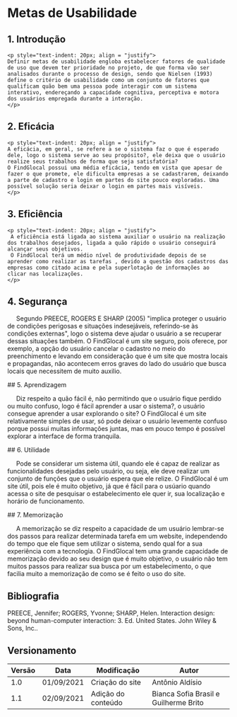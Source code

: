 # Metas de Usabilidade

## 1. Introdução
	<p style="text-indent: 20px; align = "justify">
    Definir metas de usabilidade engloba estabelecer fatores de qualidade de uso que devem ter prioridade no projeto, de que forma vão ser analisados durante o processo de design, sendo que Nielsen (1993) define o critério de usabilidade como um conjunto de fatores que qualificam quão bem uma pessoa pode interagir com um sistema interativo, endereçando a capacidade cognitiva, perceptiva e motora dos usuários empregada durante a interação.
	</p>
## 2. Eficácia
	<p style="text-indent: 20px; align = "justify">
    A eficácia, em geral, se refere a se o sistema faz o que é esperado dele, logo o sistema serve ao seu propósito?, ele deixa que o usuário realize seus trabalhos de forma que seja satisfatória?
    O FindGlocal possui uma média eficácia, tendo em vista que apesar de fazer o que promete, ele dificulta empresas a se cadastrarem, deixando a parte de cadastro e login em partes do site pouco exploradas. Uma possível solução seria deixar o login em partes mais visíveis. 
	</p>
## 3. Eficiência
	<p style="text-indent: 20px; align = "justify">
     A eficiência está ligada ao sistema auxiliar o usuário na realização dos trabalhos desejados, ligada a quão rápido o usuário conseguirá alcançar seus objetivos.
     O FindGlocal terá um médio nível de produtividade depois de se aprender como realizar as tarefas , devido a questão dos cadastros das empresas como citado acima e pela superlotação de informações ao clicar nas localizações.
	</p>
## 4. Segurança
<p style="text-indent: 20px; align = "justify">
 	Segundo PREECE, ROGERS E SHARP (2005) "implica proteger o usuário de condições perigosas e situações indesejáveis, referindo-se às condições externas", logo o sistema deve ajudar o usuário a se recuperar dessas situações também.
 	O FindGlocal é um site seguro, pois oferece, por exemplo, a opção do usuário cancelar o cadastro no meio do preenchimento e levando em consideração que é um site que mostra locais e propagandas, não acontecem erros graves do lado do usuário que busca locais que necessitem de muito auxilio.
</p>
## 5. Aprendizagem
<p style="text-indent: 20px; align = "justify">
	Diz respeito a quão fácil é, não permitindo que o usuário fique perdido ou muito confuso,  logo é fácil aprender a usar o sistema?, o usuário consegue aprender a usar explorando o site?
	O FindGlocal é um site relativamente simples de usar, só pode deixar o usuário levemente confuso porque possui muitas informações juntas, mas em pouco tempo é possível explorar a interface de forma tranquila.
</p>
## 6. Utilidade
<p style="text-indent: 20px; align = "justify">
    Pode se considerar um sistema útil, quando ele é capaz de realizar as funcionalidades desejadas pelo usuário, ou seja, ele deve realizar um conjunto de funções que o usuário espera que ele relize.
    O FindGlocal é um site útil, pois ele é muito objetivo, já que é fácil para o usúario quando acessa o site de pesquisar o estabelecimento ele quer ir, sua localização e horário de funcionamento.
</p>
## 7. Memorização
<p style="text-indent: 20px; align = "justify">
    A memorização se diz respeito a capacidade de um usuário lembrar-se dos passos para realizar determinada tarefa em um website, independendo do tempo que ele fique sem utilizar o sistema, sendo qual for a sua experiência com a tecnologia.
    O FindGlocal tem uma grande capacidade de memorização devido ao seu design que é muito objetivo, o usuário não tem muitos passos para realizar sua busca por um estabelecimento, o que facilia muito a memorização de como se é feito o uso do site.
</p>

## Bibliografia <a id="Bibliografia"></a>

   PREECE, Jennifer; ROGERS, Yvonne; SHARP, Helen. Interaction design: beyond human-computer interaction: 3. Ed. United States. John Wiley & Sons, Inc..


## Versionamento

<center>

| Versão | Data | Modificação | Autor |
|--|--|--|--|
| 1.0 | 01/09/2021 | Criação do site | Antônio Aldísio |
| 1.1 | 02/09/2021 | Adição do conteúdo | Bianca Sofia Brasil e Guilherme Brito |

</center>